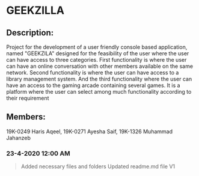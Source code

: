 # GEEKZILLA


## Description:
Project for the development of a user friendly console based application, named "GEEKZILA" designed for the feasibility of the user where the user can have access to three categories. First functionality is where the user can have an online conversation with other members available on the same network. Second functionality is where the user can have access to a library management system. And the third functionality where the user can have an access to the gaming arcade containing several games. It is a platform where the user can select among much functionality according to their requirement
## Members:

19K-0249 Haris Aqeel,
19K-0271 Ayesha Saif,
19K-1326 Muhammad Jahanzeb

### 23-4-2020 12:00 AM
>Added necessary files and folders 
>Updated readme.md file
>V1

